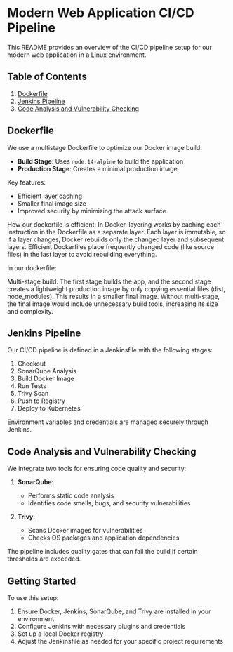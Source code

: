 # Modern Web Application CI/CD Pipeline

This README provides an overview of the CI/CD pipeline setup for our modern web application in a Linux environment.

## Table of Contents
1. [Dockerfile](#dockerfile)
2. [Jenkins Pipeline](#jenkins-pipeline)
3. [Code Analysis and Vulnerability Checking](#code-analysis-and-vulnerability-checking)

## Dockerfile

We use a multistage Dockerfile to optimize our Docker image build:

- **Build Stage**: Uses `node:14-alpine` to build the application
- **Production Stage**: Creates a minimal production image

Key features:
- Efficient layer caching
- Smaller final image size
- Improved security by minimizing the attack surface

How our dockerfile is efficient:
In Docker, layering works by caching each instruction in the Dockerfile as a separate layer. Each layer is immutable, so if a layer changes, Docker rebuilds only the changed layer and subsequent layers. Efficient Dockerfiles place frequently changed code (like source files) in the last layer to avoid rebuilding everything.

In our dockerfile:

Multi-stage build: The first stage builds the app, and the second stage creates a lightweight production image by only copying essential files (dist, node_modules). This results in a smaller final image.
Without multi-stage, the final image would include unnecessary build tools, increasing its size and complexity.

## Jenkins Pipeline

Our CI/CD pipeline is defined in a Jenkinsfile with the following stages:

1. Checkout
2. SonarQube Analysis
3. Build Docker Image
4. Run Tests
5. Trivy Scan
6. Push to Registry
7. Deploy to Kubernetes

Environment variables and credentials are managed securely through Jenkins.

## Code Analysis and Vulnerability Checking

We integrate two tools for ensuring code quality and security:

1. **SonarQube**: 
   - Performs static code analysis
   - Identifies code smells, bugs, and security vulnerabilities

2. **Trivy**:
   - Scans Docker images for vulnerabilities
   - Checks OS packages and application dependencies

The pipeline includes quality gates that can fail the build if certain thresholds are exceeded.

## Getting Started

To use this setup:

1. Ensure Docker, Jenkins, SonarQube, and Trivy are installed in your environment
2. Configure Jenkins with necessary plugins and credentials
3. Set up a local Docker registry
4. Adjust the Jenkinsfile as needed for your specific project requirements
